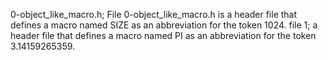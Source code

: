 0-object_like_macro.h; File 0-object_like_macro.h is a header file that defines         a macro named SIZE as an abbreviation for the token 1024.
file 1;  a header file that defines a macro named PI as an abbreviation for the         token 3.14159265359.
